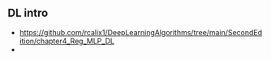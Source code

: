 ## DL intro

* https://github.com/rcalix1/DeepLearningAlgorithms/tree/main/SecondEdition/chapter4_Reg_MLP_DL
* 
